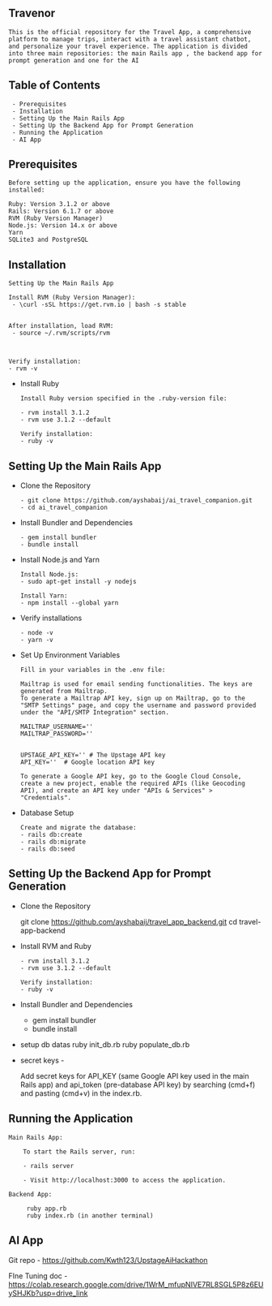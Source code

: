 Travenor
---------

	This is the official repository for the Travel App, a comprehensive platform to manage trips, interact with a travel assistant chatbot, and personalize your travel experience. The application is divided into three main repositories: the main Rails app , the backend app for prompt generation and one for the AI

Table of Contents
-----------------

	 - Prerequisites
	 - Installation
	 - Setting Up the Main Rails App
	 - Setting Up the Backend App for Prompt Generation
	 - Running the Application
	 - AI App


Prerequisites
-------------

	Before setting up the application, ensure you have the following installed:

	Ruby: Version 3.1.2 or above
	Rails: Version 6.1.7 or above
	RVM (Ruby Version Manager)
	Node.js: Version 14.x or above
	Yarn
	SQLite3 and PostgreSQL 

Installation
-------------

	Setting Up the Main Rails App

	Install RVM (Ruby Version Manager):
	 - \curl -sSL https://get.rvm.io | bash -s stable


	After installation, load RVM:
	 - source ~/.rvm/scripts/rvm
	


	Verify installation:
	- rvm -v



  - Install Ruby


		Install Ruby version specified in the .ruby-version file:

		- rvm install 3.1.2
		- rvm use 3.1.2 --default

		Verify installation:
		- ruby -v



Setting Up the Main Rails App
-----------------------------

  - Clone the Repository

		
		- git clone https://github.com/ayshabaij/ai_travel_companion.git
		- cd ai_travel_companion

  - Install Bundler and Dependencies

	
		- gem install bundler
		- bundle install

  - Install Node.js and Yarn

		
		Install Node.js:
		- sudo apt-get install -y nodejs
		
		Install Yarn:
		- npm install --global yarn

  - Verify installations


		- node -v
		- yarn -v 

  - Set Up Environment Variables


		Fill in your variables in the .env file:

		Mailtrap is used for email sending functionalities. The keys are generated from Mailtrap. 
		To generate a Mailtrap API key, sign up on Mailtrap, go to the "SMTP Settings" page, and copy the username and password provided under the "API/SMTP Integration" section.

		MAILTRAP_USERNAME=''
		MAILTRAP_PASSWORD=''


		UPSTAGE_API_KEY='' # The Upstage API key
        API_KEY=''  # Google location API key

        To generate a Google API key, go to the Google Cloud Console, create a new project, enable the required APIs (like Geocoding API), and create an API key under "APIs & Services" > "Credentials".

  - Database Setup


		Create and migrate the database:
		- rails db:create
		- rails db:migrate
		- rails db:seed


Setting Up the Backend App for Prompt Generation
------------------------------------------------


  - Clone the Repository

     git clone https://github.com/ayshabaij/travel_app_backend.git
     cd travel-app-backend

  - Install RVM and Ruby

        - rvm install 3.1.2
		- rvm use 3.1.2 --default

		Verify installation:
		- ruby -v

  - Install Bundler and Dependencies

     - gem install bundler
     - bundle install

  - setup db datas
     ruby init_db.rb
     ruby populate_db.rb

  - secret keys -

    Add secret keys for API_KEY (same Google API key used in the main Rails app) and api_token (pre-database API key) by searching (cmd+f) and pasting (cmd+v) in the index.rb.

Running the Application
------------------------

  	Main Rails App:

       	To start the Rails server, run:  

       	- rails server

        - Visit http://localhost:3000 to access the application.

    Backend App:

         ruby app.rb 
         ruby index.rb (in another terminal)

AI App
-------

  Git repo - https://github.com/Kwth123/UpstageAiHackathon

  FIne Tuning doc -  https://colab.research.google.com/drive/1WrM_mfupNIVE7RL8SGL5P8z6EUySHJKb?usp=drive_link
 

